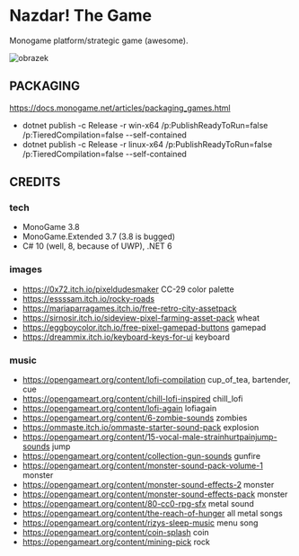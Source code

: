 ﻿# Nazdar! The Game

Monogame platform/strategic game (awesome).

![obrazek](https://user-images.githubusercontent.com/5922575/192386184-0100011a-ec67-43a7-82ea-13b430e28f80.png)

## PACKAGING

https://docs.monogame.net/articles/packaging_games.html

* dotnet publish -c Release -r win-x64 /p:PublishReadyToRun=false /p:TieredCompilation=false --self-contained
* dotnet publish -c Release -r linux-x64 /p:PublishReadyToRun=false /p:TieredCompilation=false --self-contained

## CREDITS 

### tech

* MonoGame 3.8
* MonoGame.Extended 3.7 (3.8 is bugged)
* C# 10 (well, 8, because of UWP), .NET 6

### images
* https://0x72.itch.io/pixeldudesmaker CC-29 color palette
* https://essssam.itch.io/rocky-roads
* https://mariaparragames.itch.io/free-retro-city-assetpack
* https://sirnosir.itch.io/sideview-pixel-farming-asset-pack wheat
* https://eggboycolor.itch.io/free-pixel-gamepad-buttons gamepad
* https://dreammix.itch.io/keyboard-keys-for-ui keyboard

### music
* https://opengameart.org/content/lofi-compilation cup_of_tea, bartender, cue
* https://opengameart.org/content/chill-lofi-inspired chill_lofi
* https://opengameart.org/content/lofi-again lofiagain
* https://opengameart.org/content/6-zombie-sounds zombies
* https://ommaste.itch.io/ommaste-starter-sound-pack explosion
* https://opengameart.org/content/15-vocal-male-strainhurtpainjump-sounds jump
* https://opengameart.org/content/collection-gun-sounds gunfire
* https://opengameart.org/content/monster-sound-pack-volume-1 monster 
* https://opengameart.org/content/monster-sound-effects-2 monster
* https://opengameart.org/content/monster-sound-effects-pack monster
* https://opengameart.org/content/80-cc0-rpg-sfx metal sound
* https://opengameart.org/content/the-reach-of-hunger all metal songs
* https://opengameart.org/content/rizys-sleep-music menu song
* https://opengameart.org/content/coin-splash coin
* https://opengameart.org/content/mining-pick rock
